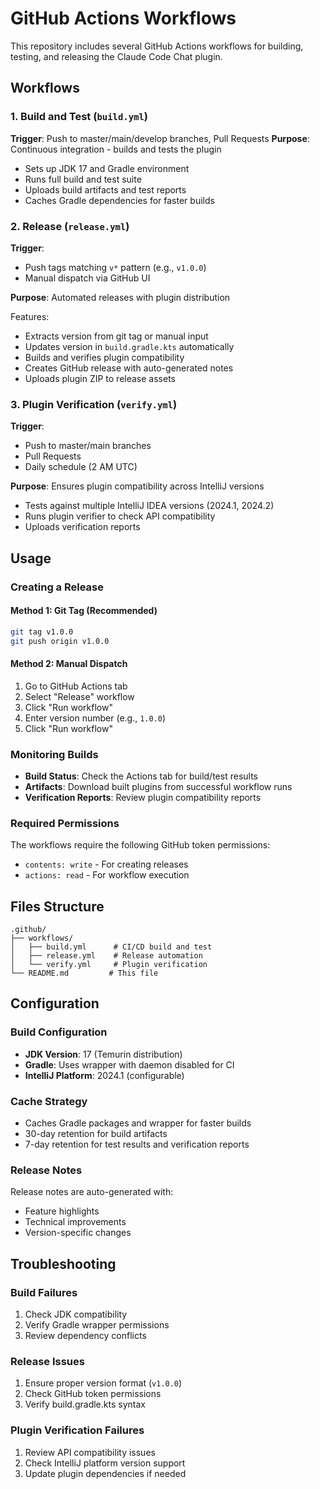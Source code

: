 # GitHub Actions Workflows

This repository includes several GitHub Actions workflows for building, testing, and releasing the Claude Code Chat plugin.

## Workflows

### 1. Build and Test (`build.yml`)
**Trigger**: Push to master/main/develop branches, Pull Requests
**Purpose**: Continuous integration - builds and tests the plugin

- Sets up JDK 17 and Gradle environment
- Runs full build and test suite
- Uploads build artifacts and test reports
- Caches Gradle dependencies for faster builds

### 2. Release (`release.yml`)
**Trigger**: 
- Push tags matching `v*` pattern (e.g., `v1.0.0`)
- Manual dispatch via GitHub UI

**Purpose**: Automated releases with plugin distribution

Features:
- Extracts version from git tag or manual input
- Updates version in `build.gradle.kts` automatically
- Builds and verifies plugin compatibility
- Creates GitHub release with auto-generated notes
- Uploads plugin ZIP to release assets

### 3. Plugin Verification (`verify.yml`)
**Trigger**: 
- Push to master/main branches
- Pull Requests
- Daily schedule (2 AM UTC)

**Purpose**: Ensures plugin compatibility across IntelliJ versions

- Tests against multiple IntelliJ IDEA versions (2024.1, 2024.2)
- Runs plugin verifier to check API compatibility
- Uploads verification reports

## Usage

### Creating a Release

#### Method 1: Git Tag (Recommended)
```bash
git tag v1.0.0
git push origin v1.0.0
```

#### Method 2: Manual Dispatch
1. Go to GitHub Actions tab
2. Select "Release" workflow
3. Click "Run workflow"
4. Enter version number (e.g., `1.0.0`)
5. Click "Run workflow"

### Monitoring Builds

- **Build Status**: Check the Actions tab for build/test results
- **Artifacts**: Download built plugins from successful workflow runs
- **Verification Reports**: Review plugin compatibility reports

### Required Permissions

The workflows require the following GitHub token permissions:
- `contents: write` - For creating releases
- `actions: read` - For workflow execution

## Files Structure

```
.github/
├── workflows/
│   ├── build.yml      # CI/CD build and test
│   ├── release.yml    # Release automation
│   └── verify.yml     # Plugin verification
└── README.md         # This file
```

## Configuration

### Build Configuration
- **JDK Version**: 17 (Temurin distribution)
- **Gradle**: Uses wrapper with daemon disabled for CI
- **IntelliJ Platform**: 2024.1 (configurable)

### Cache Strategy
- Caches Gradle packages and wrapper for faster builds
- 30-day retention for build artifacts
- 7-day retention for test results and verification reports

### Release Notes
Release notes are auto-generated with:
- Feature highlights
- Technical improvements
- Version-specific changes

## Troubleshooting

### Build Failures
1. Check JDK compatibility
2. Verify Gradle wrapper permissions
3. Review dependency conflicts

### Release Issues
1. Ensure proper version format (`v1.0.0`)
2. Check GitHub token permissions
3. Verify build.gradle.kts syntax

### Plugin Verification Failures
1. Review API compatibility issues
2. Check IntelliJ platform version support
3. Update plugin dependencies if needed